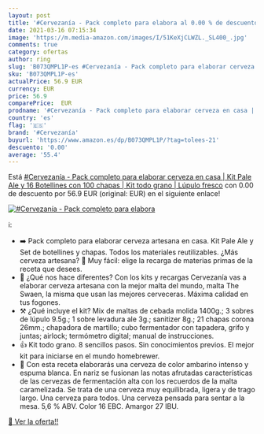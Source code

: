 ```yaml
---
layout: post
title: '#Cervezanía - Pack completo para elabora al 0.00 % de descuento'
date: 2021-03-16 07:15:34
image: 'https://m.media-amazon.com/images/I/51KeXjCLWZL._SL400_.jpg'
comments: true
category: ofertas
author: ring
slug: 'B073QMPL1P-es #Cervezanía - Pack completo para elaborar cerveza en casa...'
sku: 'B073QMPL1P-es'
actualPrice: 56.9 EUR
currency: EUR
price: 56.9
comparePrice:  EUR
prodname: '#Cervezanía - Pack completo para elaborar cerveza en casa | Kit Pale Ale y 16 Botellines con 100 chapas | Kit todo grano | Lúpulo fresco'
country: 'es'
flag: '🇪🇸'
brand: '#Cervezanía'
buyurl: 'https://www.amazon.es/dp/B073QMPL1P/?tag=tolees-21'
descuento: '0.00'
average: '55.4'
---
```


Está [#Cervezanía - Pack completo para elaborar cerveza en casa | Kit Pale Ale y 16 Botellines con 100 chapas | Kit todo grano | Lúpulo fresco](https://www.amazon.es/dp/B073QMPL1P/?tag=tolees-21) con 0.00 de descuento por 56.9 EUR (original:  EUR) en el siguiente enlace!

[![#Cervezanía - Pack completo para elabora](https://m.media-amazon.com/images/I/51KeXjCLWZL._SL400_.jpg)](https://www.amazon.es/dp/B073QMPL1P/?tag=tolees-21)

ℹ️:

- ➡️ Pack completo para elaborar cerveza artesana en casa. Kit Pale Ale y Set de botellines y chapas. Todos los materiales reutilizables. ¿Más cerveza artesana? 🍻 Muy fácil: elige la recarga de materias primas de la receta que desees.
- 🥇 ¿Qué nos hace diferentes? Con los kits y recargas Cervezanía vas a elaborar cerveza artesana con la mejor malta del mundo, malta The Swaen, la misma que usan las mejores cerveceras. Máxima calidad en tus fogones.
- ⚒️ ¿Qué incluye el kit? Mix de maltas de cebada molida 1400g.; 3 sobres de lúpulo 9.5g.; 1 sobre levadura ale 3g.; sanitizer 8g.; 21 chapas corona 26mm.; chapadora de martillo; cubo fermentador con tapadera, grifo y juntas; airlock; termómetro digital; manual de instrucciones.
- 👍 Kit todo grano. 8 sencillos pasos. Sin conocimientos previos. El mejor kit para iniciarse en el mundo homebrewer.
- 🍺 Con esta receta elaborarás una cerveza de color ambarino intenso y espuma blanca. En nariz se fusionan las notas afrutadas características de las cervezas de fermentación alta con los recuerdos de la malta caramelizada. Se trata de una cerveza muy equilibrada, ligera y de trago largo. Una cerveza para todos. Una cerveza pensada para sentar a la mesa. 5,6 % ABV. Color 16 EBC. Amargor 27 IBU.

[🛒 Ver la oferta!!](https://www.amazon.es/dp/B073QMPL1P/?tag=tolees-21)
